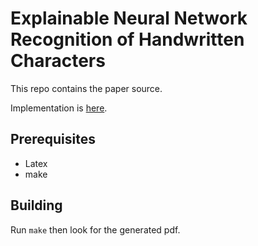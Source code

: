 # Explainable Neural Network Recognition of Handwritten Characters

This repo contains the paper source.

Implementation is [here](https://gitlab.com/paulwhitten/2023-ccwc-explainable-ai).

## Prerequisites

- Latex
- make

## Building

Run `make` then look for the generated pdf.

